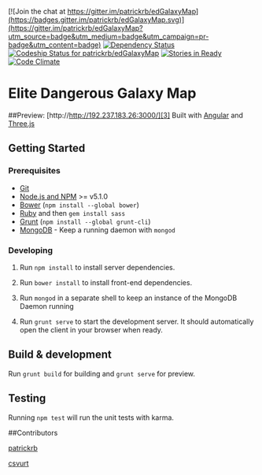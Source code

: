 [![Join the chat at https://gitter.im/patrickrb/edGalaxyMap](https://badges.gitter.im/patrickrb/edGalaxyMap.svg)](https://gitter.im/patrickrb/edGalaxyMap?utm_source=badge&utm_medium=badge&utm_campaign=pr-badge&utm_content=badge)
[![Dependency Status](https://gemnasium.com/patrickrb/edGalaxyMap.svg)](https://gemnasium.com/patrickrb/edGalaxyMap)
[ ![Codeship Status for patrickrb/edGalaxyMap](https://codeship.com/projects/8f486ba0-bd50-0133-2548-2a1d867cc1c8/status?branch=develop)](https://codeship.com/projects/136539)
[![Stories in Ready](https://badge.waffle.io/patrickrb/edGalaxyMap.png?label=ready&title=Ready)](http://waffle.io/patrickrb/edGalaxyMap)
[![Code Climate](https://codeclimate.com/github/patrickrb/edGalaxyMap/badges/gpa.svg)](https://codeclimate.com/github/patrickrb/edGalaxyMap)
# Elite Dangerous Galaxy Map
##Preview: [http://http://192.237.183.26:3000/][3]
Built with [Angular][1] and [Three.js][2]

## Getting Started

### Prerequisites

- [Git](https://git-scm.com/)
- [Node.js and NPM](nodejs.org) >= v5.1.0
- [Bower](bower.io) (`npm install --global bower`)
- [Ruby](https://www.ruby-lang.org) and then `gem install sass`
- [Grunt](http://gruntjs.com/) (`npm install --global grunt-cli`)
- [MongoDB](https://www.mongodb.org/) - Keep a running daemon with `mongod`

### Developing

1. Run `npm install` to install server dependencies.

2. Run `bower install` to install front-end dependencies.

3. Run `mongod` in a separate shell to keep an instance of the MongoDB Daemon running

4. Run `grunt serve` to start the development server. It should automatically open the client in your browser when ready.

## Build & development

Run `grunt build` for building and `grunt serve` for preview.

## Testing

Running `npm test` will run the unit tests with karma.


##Contributors

[patrickrb][4]

[csvurt][5]


[1]: https://angularjs.org/
[2]: http://threejs.org/
[3]: http://elitedangerousuniverse.com
[4]: https://github.com/patrickrb
[5]: https://github.com/csvurt
